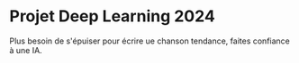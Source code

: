# Projet Deep Learning 2024

Plus besoin de s'épuiser pour écrire ue chanson tendance, faites confiance à une IA.
